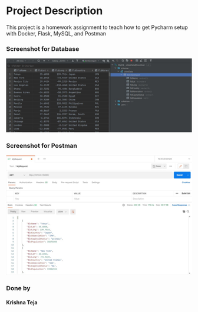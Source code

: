 # Project Description
This project is a homework assignment to teach how to get Pycharm setup with Docker, Flask, MySQL, and Postman

### Screenshot  for Database
![pycharm_db](screenshots/query.JPG)

### Screenshot for Postman
![postman](screenshots/postman.JPG)

### Done by
#### Krishna Teja